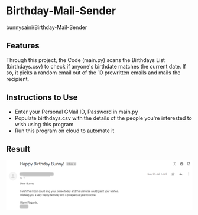 # Birthday-Mail-Sender
bunnysaini/Birthday-Mail-Sender

## Features
Through this project, the Code (main.py) scans the Birthdays List (birthdays.csv) to check if anyone's birthdate matches the current date. If so, it picks a random email out of the 10 prewritten emails and mails the recipient.

## Instructions to Use
- Enter your Personal GMail ID, Password in main.py
- Populate birthdays.csv with the details of the people you're interested to wish using this program
- Run this program on cloud to automate it

## Result
![alt text](example.PNG)
